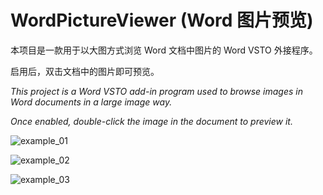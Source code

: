 # WordPictureViewer (Word 图片预览)

本项目是一款用于以大图方式浏览 Word 文档中图片的 Word VSTO 外接程序。

启用后，双击文档中的图片即可预览。

*This project is a Word VSTO add-in program used to browse images in Word documents in a large image way.*

*Once enabled, double-click the image in the document to preview it.*

![example_01](https://github.com/theyangfan/WordPictureViewer/blob/main/example_01.png)

![example_02](https://github.com/theyangfan/WordPictureViewer/blob/main/example_02.png)

![example_03](https://github.com/theyangfan/WordPictureViewer/blob/main/example_03.png)
